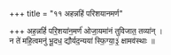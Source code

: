 +++
title = "११ अहन्नहिं परिशयानमर्ण"

+++
अह॒न्नहिं॑ परि॒शया॑न॒मर्ण॑ ओजा॒यमा॑नं तुविजात॒ तव्या॑न् ।  
न ते॑ महि॒त्वमनु॑ भू॒दध॒ द्यौर्यद॒न्यया॑ स्फि॒ग्या॒३॒॑ क्षामव॑स्थाः ॥